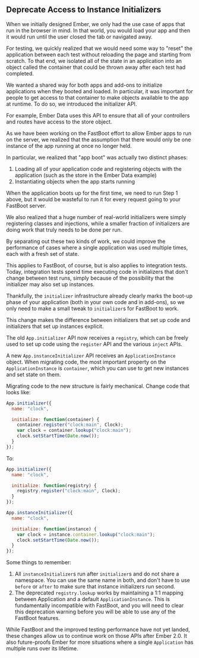 ## Deprecate Access to Instance Initializers

When we initially designed Ember, we only had the use case of apps that
run in the browser in mind. In that world, you would load your app and
then it would run until the user closed the tab or navigated away.

For testing, we quickly realized that we would need some way to "reset"
the application between each test without reloading the page and
starting from scratch. To that end, we isolated all of the state in an
application into an object called the container that could be thrown
away after each test had completed.

We wanted a shared way for both apps and add-ons to initialize
applications when they booted and loaded. In particular, it was
important for people to get access to that container to make objects
available to the app at runtime. To do so, we introduced the initializer
API.

For example, Ember Data uses this API to ensure that all of your
controllers and routes have access to the store object.

As we have been working on the FastBoot effort to allow Ember apps to
run on the server, we realized that the assumption that there would only
be one instance of the app running at once no longer held.

In particular, we realized that "app boot" was actually two distinct
phases:

1. Loading all of your application code and registering objects with the
   application (such as the store in the Ember Data example)
2. Instantiating objects when the app starts running

When the application boots up for the first time, we need to run Step 1
above, but it would be wasteful to run it for every request going to
your FastBoot server.

We also realized that a huge number of real-world initializers were
simply registering classes and injections, while a smaller fraction of
initializers are doing work that truly needs to be done per run.

By separating out these two kinds of work, we could improve the
performance of cases where a single application was used multiple times,
each with a fresh set of state.

This applies to FastBoot, of course, but is also applies to integration
tests. Today, integration tests spend time executing code in
initializers that don't change between test runs, simply because of the
possibility that the initializer may also set up instances.

Thankfully, the `initializer` infrastructure already clearly marks the
boot-up phase of your application (both in your own code and in
add-ons), so we only need to make a small tweak to `initializer`s for
FastBoot to work.

This change makes the difference between initializers that set up code
and initializers that set up instances explicit.

The old `App.initializer` API now receives a `registry`, which can be
freely used to set up code using the `register` API and the various
`inject` APIs.

A new `App.instanceInitializer` API receives an `ApplicationInstance`
object. When migrating code, the most important property on the
`ApplicationInstance` is `container`, which you can use to get new
instances and set state on them.

Migrating code to the new structure is fairly mechanical. Change code
that looks like:

```js
App.initializer({
  name: "clock",

  initialize: function(container) {
    container.register("clock:main", Clock);
    var clock = container.lookup("clock:main");
    clock.setStartTime(Date.now());
  }
});
```

To:

```js
App.initializer({
  name: "clock",

  initialize: function(registry) {
    registry.register("clock:main", Clock);
  }
});

App.instanceInitializer({
  name: "clock",

  initialize: function(instance) {
    var clock = instance.container.lookup("clock:main");
    clock.setStartTime(Date.now());
  }
});
```

Some things to remember:

1. All `instanceInitializer`s run after `initializer`s and do not share a
  namespace. You can use the same name in both, and don't have to use
  `before` or `after` to make sure that instance initializers run
  second.
2. The deprecated `registry.lookup` works by maintaining a 1:1 mapping
  between Application and a default `ApplicationInstance`. This is
  fundamentally incompatible with FastBoot, and you will need to clear
  this deprecation warning before you will be able to use any of the
  FastBoot features.

While FastBoot and the improved testing performance have not yet landed,
these changes allow us to continue work on those APIs after Ember 2.0.
It also future-proofs Ember for more situations where a single
`Application` has multiple runs over its lifetime.
